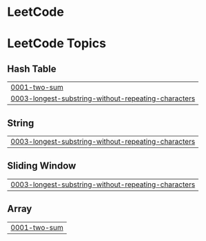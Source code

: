 # LeetCode
<!---LeetCode Topics Start-->
# LeetCode Topics
## Hash Table
|  |
| ------- |
| [0001-two-sum](https://github.com/ZEREF007/LeetCode/tree/master/0001-two-sum) |
| [0003-longest-substring-without-repeating-characters](https://github.com/ZEREF007/LeetCode/tree/master/0003-longest-substring-without-repeating-characters) |
## String
|  |
| ------- |
| [0003-longest-substring-without-repeating-characters](https://github.com/ZEREF007/LeetCode/tree/master/0003-longest-substring-without-repeating-characters) |
## Sliding Window
|  |
| ------- |
| [0003-longest-substring-without-repeating-characters](https://github.com/ZEREF007/LeetCode/tree/master/0003-longest-substring-without-repeating-characters) |
## Array
|  |
| ------- |
| [0001-two-sum](https://github.com/ZEREF007/LeetCode/tree/master/0001-two-sum) |
<!---LeetCode Topics End-->